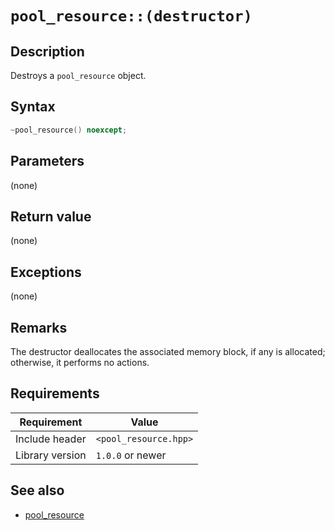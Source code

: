 # `pool_resource::(destructor)`

## Description

Destroys a `pool_resource` object.

## Syntax

```cpp
~pool_resource() noexcept;
```

## Parameters

(none)

## Return value

(none)

## Exceptions

(none)

## Remarks

The destructor deallocates the associated memory block, if any is allocated; otherwise, it performs no actions.

## Requirements

| Requirement     | Value                 |
|-----------------|-----------------------|
| Include header  | `<pool_resource.hpp>` |
| Library version | `1.0.0` or newer      |

## See also

- [pool_resource](pool_resource.md)